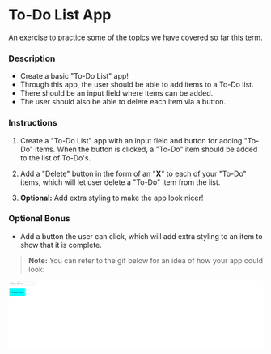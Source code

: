 # To-Do List App

An exercise to practice some of the topics we have covered so far this term.

### Description

- Create a basic "To-Do List" app!
- Through this app, the user should be able to add items to a To-Do list. 
- There should be an input field where items can be added. 
- The user should also be able to delete each item via a button.

### Instructions

1. Create a "To-Do List" app with an input field and button for adding "To-Do" items. When the button is clicked, a "To-Do" item should be added to the list of To-Do's.

2. Add a "Delete" button in the form of an "**X**" to each of your "To-Do" items, which will let user delete a "To-Do" item from the list.

3. **Optional:** Add extra styling to make the app look nicer!

### Optional Bonus
- Add a button the user can click, which will add extra styling to an item to show that it is complete. 

> **Note:** You can refer to the gif below for an idea of how your app could look:

![demo](demo.gif)
